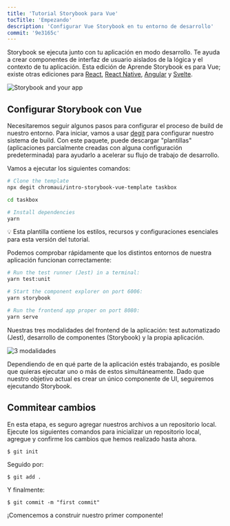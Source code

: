 ```yaml
---
title: 'Tutorial Storybook para Vue'
tocTitle: 'Empezando'
description: 'Configurar Vue Storybook en tu entorno de desarrollo'
commit: '9e3165c'
---
```


Storybook se ejecuta junto con tu aplicación en modo desarrollo. Te ayuda a crear componentes de interfaz de usuario aislados de la lógica y el contexto de tu aplicación. Esta edición de Aprende Storybook es para Vue; existe otras ediciones para [React](/intro-to-storybook/react/es/get-started), [React Native](/intro-to-storybook/react-native/es/get-started/), [Angular](/intro-to-storybook/angular/es/get-started) y [Svelte](/intro-to-storybook/svelte/es/get-started).

![Storybook and your app](/intro-to-storybook/storybook-relationship.jpg)

## Configurar Storybook con Vue

Necesitaremos seguir algunos pasos para configurar el proceso de build de nuestro entorno. Para iniciar, vamos a usar [degit](https://github.com/Rich-Harris/degit) para configurar nuestro sistema de build. Con este paquete, puede descargar "plantillas" (aplicaciones parcialmente creadas con alguna configuración predeterminada) para ayudarlo a acelerar su flujo de trabajo de desarrollo.

Vamos a ejecutar los siguientes comandos:

```bash
# Clone the template
npx degit chromaui/intro-storybook-vue-template taskbox

cd taskbox

# Install dependencies
yarn
```

<div class = "aside">
💡 Esta plantilla contiene los estilos, recursos y configuraciones esenciales para esta versión del tutorial.
</div>

Podemos comprobar rápidamente que los distintos entornos de nuestra aplicación funcionan correctamente:

```bash
# Run the test runner (Jest) in a terminal:
yarn test:unit

# Start the component explorer on port 6006:
yarn storybook

# Run the frontend app proper on port 8080:
yarn serve
```

Nuestras tres modalidades del frontend de la aplicación: test automatizado (Jest), desarrollo de componentes (Storybook) y la propia aplicación.

![3 modalidades](/intro-to-storybook/app-three-modalities-vue.png)

Dependiendo de en qué parte de la aplicación estés trabajando, es posible que quieras ejecutar uno o más de estos simultáneamente. Dado que nuestro objetivo actual es crear un único componente de UI, seguiremos ejecutando Storybook.

## Commitear cambios

En esta etapa, es seguro agregar nuestros archivos a un repositorio local. Ejecute los siguientes comandos para inicializar un repositorio local, agregue y confirme los cambios que hemos realizado hasta ahora.

```shell
$ git init
```

Seguido por:

```shell
$ git add .
```

Y finalmente:

```shell
$ git commit -m "first commit"
```

¡Comencemos a construir nuestro primer componente!
